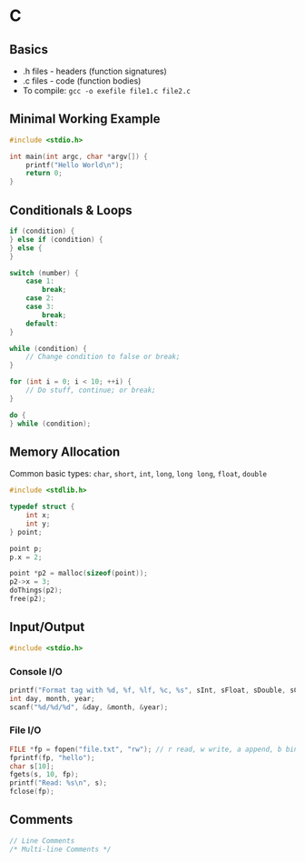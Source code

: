 # C

## Basics
- .h files - headers (function signatures)
- .c files - code (function bodies)
- To compile: `gcc -o exefile file1.c file2.c`

## Minimal Working Example

```c
#include <stdio.h>

int main(int argc, char *argv[]) {
    printf("Hello World\n");
    return 0;
}
```

## Conditionals & Loops

```c
if (condition) {
} else if (condition) {
} else {
}

switch (number) {
    case 1:
        break;
    case 2:
    case 3:
        break;
    default:
}

while (condition) {
    // Change condition to false or break;
}

for (int i = 0; i < 10; ++i) {
    // Do stuff, continue; or break;
}

do {
} while (condition);
```

## Memory Allocation

Common basic types: `char`, `short`, `int`, `long`, `long long`, `float`, `double`

```c
#include <stdlib.h>

typedef struct {
    int x;
    int y;
} point;

point p;
p.x = 2;

point *p2 = malloc(sizeof(point));
p2->x = 3;
doThings(p2);
free(p2);
```

## Input/Output

```c
#include <stdio.h>
```

### Console I/O

```c
printf("Format tag with %d, %f, %lf, %c, %s", sInt, sFloat, sDouble, sChar, sCharArray);
int day, month, year;
scanf("%d/%d/%d", &day, &month, &year);
```

### File I/O

```c
FILE *fp = fopen("file.txt", "rw"); // r read, w write, a append, b binary
fprintf(fp, "hello");
char s[10];
fgets(s, 10, fp);
printf("Read: %s\n", s);
fclose(fp);
```

## Comments

```c
// Line Comments
/* Multi-line Comments */
```
